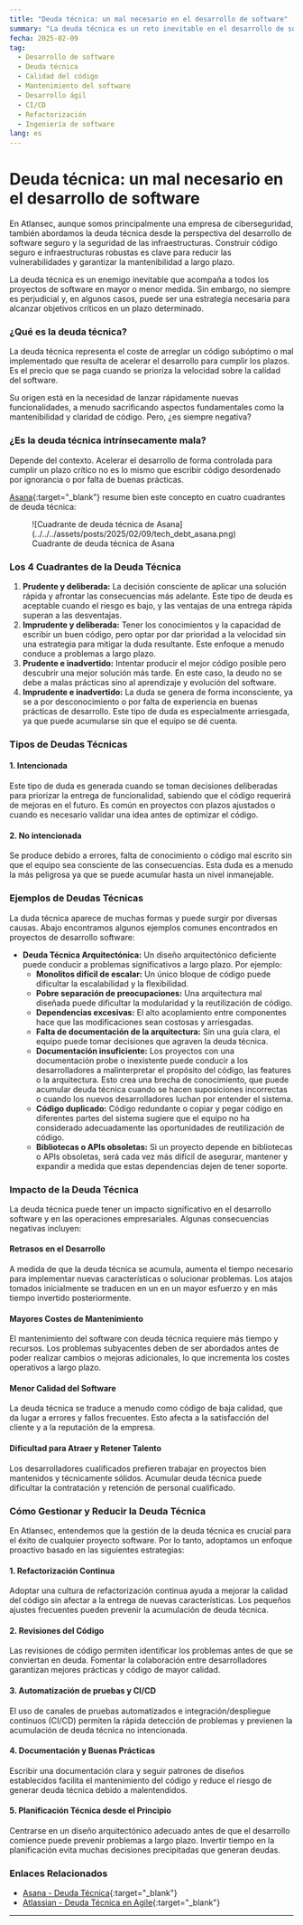 ```yaml
---
title: "Deuda técnica: un mal necesario en el desarrollo de software"
summary: "La deuda técnica es un reto inevitable en el desarrollo de software. Aunque puede ayudar a alcanzar objetivos a corto plazo, la deuda no controlada conlleva costes de mantenimiento, una menor calidad del software y retrasos en el desarrollo. Comprender, gestionar y reducir la deuda técnica es esencial para la sostenibilidad del software a largo plazo."
fecha: 2025-02-09
tag:
  - Desarrollo de software
  - Deuda técnica
  - Calidad del código
  - Mantenimiento del software
  - Desarrollo ágil
  - CI/CD
  - Refactorización
  - Ingeniería de software
lang: es
---
```


# Deuda técnica: un mal necesario en el desarrollo de software

En Atlansec, aunque somos principalmente una empresa de ciberseguridad, también abordamos la deuda técnica desde la perspectiva del desarrollo de software seguro y la seguridad de las infraestructuras. Construir código seguro e infraestructuras robustas es clave para reducir las vulnerabilidades y garantizar la mantenibilidad a largo plazo.

La deuda técnica es un enemigo inevitable que acompaña a todos los proyectos de software en mayor o menor medida. Sin embargo, no siempre es perjudicial y, en algunos casos, puede ser una estrategia necesaria para alcanzar objetivos críticos en un plazo determinado.

<!-- more -->

### **¿Qué es la deuda técnica?**

La deuda técnica representa el coste de arreglar un código subóptimo o mal implementado que resulta de acelerar el desarrollo para cumplir los plazos. Es el precio que se paga cuando se prioriza la velocidad sobre la calidad del software.

Su origen está en la necesidad de lanzar rápidamente nuevas funcionalidades, a menudo sacrificando aspectos fundamentales como la mantenibilidad y claridad de código. Pero, ¿es siempre negativa?

### **¿Es la deuda técnica intrínsecamente mala?**

Depende del contexto. Acelerar el desarrollo de forma controlada para cumplir un plazo crítico no es lo mismo que escribir código desordenado por ignorancia o por falta de buenas prácticas.

[Asana](https://asana.com){:target="_blank"} resume bien este concepto en cuatro cuadrantes de deuda técnica:

<figure markdown="span">
    ![Cuadrante de deuda técnica de Asana](../../../assets/posts/2025/02/09/tech_debt_asana.png)
    <figcaption>Cuadrante de deuda técnica de Asana</figcaption>
</figure>

### **Los 4 Cuadrantes de la Deuda Técnica**

1. **Prudente y deliberada:** La decisión consciente de aplicar una solución rápida y afrontar las consecuencias más adelante. Este tipo de deuda es aceptable cuando el riesgo es bajo, y las ventajas de una entrega rápida superan a las desventajas.
2. **Imprudente y deliberada:** Tener los conocimientos y la capacidad de escribir un buen código, pero optar por dar prioridad a la velocidad sin una estrategia para mitigar la duda resultante. Este enfoque a menudo conduce a problemas a largo plazo.
3. **Prudente e inadvertido:** Intentar producir el mejor código posible pero descubrir una mejor solución más tarde. En este caso, la deudo no se debe a malas prácticas sino al aprendizaje y evolución del software.
4. **Imprudente e inadvertido:** La duda se genera de forma inconsciente, ya se a por desconocimiento o por falta de experiencia en buenas prácticas de desarrollo. Este tipo de duda es especialmente arriesgada, ya que puede acumularse sin que el equipo se dé cuenta.

### **Tipos de Deudas Técnicas**

#### 1. Intencionada

Este tipo de duda es generada cuando se toman decisiones deliberadas para priorizar la entrega de funcionalidad, sabiendo que el código requerirá de mejoras en el futuro. Es común en proyectos con plazos ajustados o cuando es necesario validar una idea antes de optimizar el código.

#### 2. No intencionada

Se produce debido a errores, falta de conocimiento o código mal escrito sin que el equipo sea consciente de las consecuencias. Esta duda es a menudo la más peligrosa ya que se puede acumular hasta un nivel inmanejable.

### **Ejemplos de Deudas Técnicas**

La duda técnica aparece de muchas formas y puede surgir por diversas causas. Abajo encontramos algunos ejemplos comunes encontrados en proyectos de desarrollo software:

- **Deuda Técnica Arquitectónica:** Un diseño arquitectónico deficiente puede conducir a problemas significativos a largo plazo. Por ejemplo:
  - **Monolitos difícil de escalar:** Un único bloque de código puede dificultar la escalabilidad y la flexibilidad. 
  - **Pobre separación de preocupaciones:** Una arquitectura mal diseñada puede dificultar la modularidad y la reutilización de código.
  - **Dependencias excesivas:** El alto acoplamiento entre componentes hace que las modificaciones sean costosas y arriesgadas.
  - **Falta de documentación de la arquitectura:** Sin una guía clara, el equipo puede tomar decisiones que agraven la deuda técnica.
  - **Documentación insuficiente:** Los proyectos con una documentación probe o inexistente puede conducir a los desarrolladores a malinterpretar el propósito del código, las features o la arquitectura. Esto crea una brecha de conocimiento, que puede acumular deuda técnica cuando se hacen suposiciones incorrectas o cuando los nuevos desarrolladores luchan por entender el sistema.
  - **Código duplicado:** Código redundante o copiar y pegar código en diferentes partes del sistema sugiere que el equipo no ha considerado adecuadamente las oportunidades de reutilización de código.
  - **Bibliotecas o APIs obsoletas:** Si un proyecto depende en bibliotecas o APIs obsoletas, será cada vez más difícil de asegurar, mantener y expandir a medida que estas dependencias dejen de tener soporte.

### **Impacto de la Deuda Técnica**

La deuda técnica puede tener un impacto significativo en el desarrollo software y en las operaciones empresariales. Algunas consecuencias negativas incluyen:

#### Retrasos en el Desarrollo

A medida de que la deuda técnica se acumula, aumenta el tiempo necesario para implementar nuevas características o solucionar problemas. Los atajos tomados inicialmente se traducen en un en un mayor esfuerzo y en más tiempo invertido posteriormente.

#### Mayores Costes de Mantenimiento

El mantenimiento del software con deuda técnica requiere más tiempo y recursos. Los problemas subyacentes deben de ser abordados antes de poder realizar cambios o mejoras adicionales, lo que incrementa los costes operativos a largo plazo.

#### Menor Calidad del Software

La deuda técnica se traduce a menudo como código de baja calidad, que da lugar a errores y fallos frecuentes. Esto afecta a la satisfacción del cliente y a la reputación de la empresa.

#### Dificultad para Atraer y Retener Talento

Los desarrolladores cualificados prefieren trabajar en proyectos bien mantenidos y técnicamente sólidos. Acumular deuda técnica puede dificultar la contratación y retención de personal cualificado.

### **Cómo Gestionar y Reducir la Deuda Técnica**

En Atlansec, entendemos que la gestión de la deuda técnica es crucial para el éxito de cualquier proyecto software. Por lo tanto, adoptamos un enfoque proactivo basado en las siguientes estrategias:

#### 1. Refactorización Continua 

Adoptar una cultura de refactorización continua ayuda a mejorar la calidad del código sin afectar a la entrega de nuevas características. Los pequeños ajustes frecuentes pueden prevenir la acumulación de deuda técnica.

#### 2. Revisiones del Código

Las revisiones de código permiten identificar los problemas antes de que se conviertan en deuda. Fomentar la colaboración entre desarrolladores garantizan mejores prácticas y código de mayor calidad.

#### 3. Automatización de pruebas y CI/CD

El uso de canales de pruebas automatizados e integración/despliegue continuos (CI/CD) permiten la rápida detección de problemas y previenen la acumulación de deuda técnica no intencionada.

#### 4. Documentación y Buenas Prácticas

Escribir una documentación clara y seguir patrones de diseños establecidos facilita el mantenimiento del código y reduce el riesgo de generar deuda técnica debido a malentendidos.

#### 5. Planificación Técnica desde el Principio

Centrarse en un diseño arquitectónico adecuado antes de que el desarrollo comience puede prevenir problemas a largo plazo. Invertir tiempo en la planificación evita muchas decisiones precipitadas que generan deudas. 

### **Enlaces Relacionados**

- [Asana - Deuda Técnica](https://asana.com/es/resources/technical-debt){:target="_blank"}
- [Atlassian -  Deuda Técnica en Agile](https://www.atlassian.com/agile/software-development/technical-debt){:target="_blank"}

---